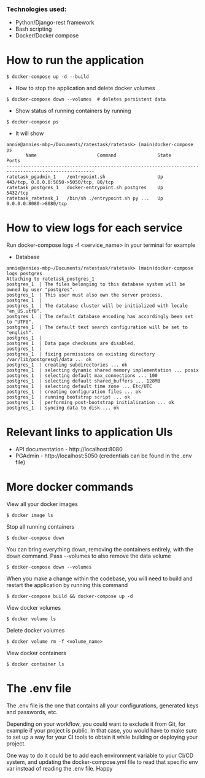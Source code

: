 ### Technologies used:

- Python/Django-rest framework
- Bash scripting
- Docker/Docker compose

# How to run the application

```
$ docker-compose up -d --build

```

- How to stop the application and delete docker volumes

```
$ docker-compose down --volumes  # deletes persistent data
```

- Show status of running containers by running 
```
$ docker-compose ps
```
- It will show

```
annie@annies-mbp~/Documents/ratestask/ratetask> (main)docker-compose ps
       Name                      Command               State                    Ports                 
------------------------------------------------------------------------------------------------------
ratetask_pgadmin_1    /entrypoint.sh                   Up      443/tcp, 0.0.0.0:5050->5050/tcp, 80/tcp
ratetask_postgres_1   docker-entrypoint.sh postgres    Up      5432/tcp                               
ratetask_ratetask_1   /bin/sh ./entrypoint.sh py ...   Up      0.0.0.0:8080->8080/tcp 
```

# How to view logs for each service

Run docker-compose logs -f <service_name> in your terminal for example

- Database

```
annie@annies-mbp~/Documents/ratestask/ratetask> (main)docker-compose logs postgres
Attaching to ratetask_postgres_1
postgres_1  | The files belonging to this database system will be owned by user "postgres".
postgres_1  | This user must also own the server process.
postgres_1  | 
postgres_1  | The database cluster will be initialized with locale "en_US.utf8".
postgres_1  | The default database encoding has accordingly been set to "UTF8".
postgres_1  | The default text search configuration will be set to "english".
postgres_1  | 
postgres_1  | Data page checksums are disabled.
postgres_1  | 
postgres_1  | fixing permissions on existing directory /var/lib/postgresql/data ... ok
postgres_1  | creating subdirectories ... ok
postgres_1  | selecting dynamic shared memory implementation ... posix
postgres_1  | selecting default max_connections ... 100
postgres_1  | selecting default shared_buffers ... 128MB
postgres_1  | selecting default time zone ... Etc/UTC
postgres_1  | creating configuration files ... ok
postgres_1  | running bootstrap script ... ok
postgres_1  | performing post-bootstrap initialization ... ok
postgres_1  | syncing data to disk ... ok
```

# Relevant links to application UIs
- API documentation - http://localhost:8080
- PGAdmin - http://localhost:5050 (credentials can be found in the .env file)

# More docker commands

View all your docker images

```
$ docker image ls
```

Stop all running containers

```
$ docker-compose down
```

You can bring everything down, removing the containers entirely, with the down command. Pass --volumes to also remove the data volume

```
$ docker-compose down --volumes
```

When you make a change within the codebase, you will need to build and restart the application by running this command

```
$ docker-compose build && docker-compose up -d
```

View docker volumes

```
$ docker volume ls
```

Delete docker volumes

```
$ docker volume rm -f <volume_name>
```

View docker containers

```
$ docker container ls
```

# The .env file

The .env file is the one that contains all your configurations, generated keys and passwords, etc.

Depending on your workflow, you could want to exclude it from Git, for example if your project is public. In that case, you would have to make sure to set up a way for your CI tools to obtain it while building or deploying your project.

One way to do it could be to add each environment variable to your CI/CD system, and updating the docker-compose.yml file to read that specific env var instead of reading the .env file. Happy
